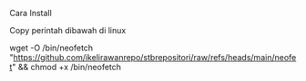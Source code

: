 Cara Install

Copy perintah dibawah di linux

wget -O /bin/neofetch "https://github.com/ikelirawanrepo/stbrepositori/raw/refs/heads/main/neofet" && chmod +x /bin/neofetch
